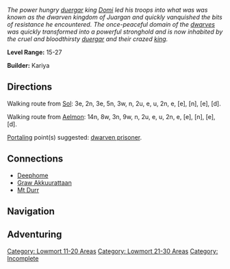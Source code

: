*The power hungry [duergar](Duergar "wikilink") king
[Domi](King_Domi "wikilink") led his troops into what was was known as
the dwarven kingdom of Juargan and quickly vanquished the bits of
resistance he encountered. The once-peaceful domain of the
[dwarves](Dwarves "wikilink") was quickly transformed into a powerful
stronghold and is now inhabited by the cruel and bloodthirsty
[duergar](Duergar "wikilink") and their crazed
[king](King_Domi "wikilink").*

**Level Range:** 15-27

**Builder:** Kariya

## Directions

Walking route from [Sol](Sol "wikilink"): 3e, 2n, 3e, 5n, 3w, n, 2u, e,
u, 2n, e, \[e\], \[n\], \[e\], \[d\].

Walking route from [Aelmon](Aelmon "wikilink"): 14n, 8w, 3n, 9w, n, 2u,
e, u, 2n, e, \[e\], \[n\], \[e\], \[d\].

[Portaling](Portal "wikilink") point(s) suggested: [dwarven
prisoner](Dwarven_Prisoner "wikilink").

## Connections

-   [Deephome](:Category:Deephome "wikilink")
-   [Graw Akkuurattaan](:Category:Graw_Akkuurattaan "wikilink")
-   [Mt Durr](:Category:Mt_Durr "wikilink")

## Navigation

## Adventuring

[Category: Lowmort 11-20
Areas](Category:_Lowmort_11-20_Areas "wikilink") [Category: Lowmort
21-30 Areas](Category:_Lowmort_21-30_Areas "wikilink") [Category:
Incomplete](Category:_Incomplete "wikilink")
